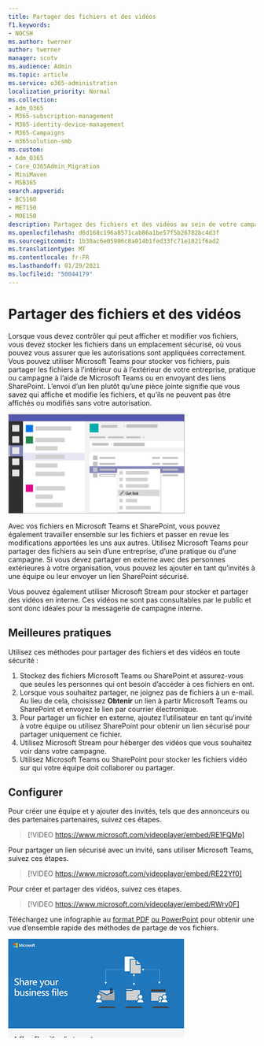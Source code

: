 ```yaml
---
title: Partager des fichiers et des vidéos
f1.keywords:
- NOCSH
ms.author: twerner
author: twerner
manager: scotv
ms.audience: Admin
ms.topic: article
ms.service: o365-administration
localization_priority: Normal
ms.collection:
- Adm_O365
- M365-subscription-management
- M365-identity-device-management
- M365-Campaigns
- m365solution-smb
ms.custom:
- Adm_O365
- Core_O365Admin_Migration
- MiniMaven
- MSB365
search.appverid:
- BCS160
- MET150
- MOE150
description: Partagez des fichiers et des vidéos au sein de votre campagne avec Microsoft Teams et SharePoint.
ms.openlocfilehash: d6d168c196a8571cab86a1be57f5b26782bc4d3f
ms.sourcegitcommit: 1b30ac6e05906c8a014b1fed33fc71e1821f6ad2
ms.translationtype: MT
ms.contentlocale: fr-FR
ms.lasthandoff: 01/29/2021
ms.locfileid: "50044179"
---
```

# <a name="share-files-and-videos"></a>Partager des fichiers et des vidéos

Lorsque vous devez contrôler qui peut afficher et modifier vos fichiers, vous devez stocker les fichiers dans un emplacement sécurisé, où vous pouvez vous assurer que les autorisations sont appliquées correctement. Vous pouvez utiliser Microsoft Teams pour stocker vos fichiers, puis partager les fichiers à l’intérieur ou à l’extérieur de votre entreprise, pratique ou campagne à l’aide de Microsoft Teams ou en envoyant des liens SharePoint. L’envoi d’un lien plutôt qu’une pièce jointe signifie que vous savez qui affiche et modifie les fichiers, et qu’ils ne peuvent pas être affichés ou modifiés sans votre autorisation.

![Diagramme d’une fenêtre Microsoft Teams, montrant l’onglet Fichiers et le lien Obtenir dans le menu](../media/m365-democracy-teams-sharefiles.png)

Avec vos fichiers en Microsoft Teams et SharePoint, vous pouvez également travailler ensemble sur les fichiers et passer en revue les modifications apportées les uns aux autres. Utilisez Microsoft Teams pour partager des fichiers au sein d’une entreprise, d’une pratique ou d’une campagne. Si vous devez partager en externe avec des personnes extérieures à votre organisation, vous pouvez les ajouter en tant qu’invités à une équipe ou leur envoyer un lien SharePoint sécurisé.

Vous pouvez également utiliser Microsoft Stream pour stocker et partager des vidéos en interne. Ces vidéos ne sont pas consultables par le public et sont donc idéales pour la messagerie de campagne interne.

## <a name="best-practices"></a>Meilleures pratiques

Utilisez ces méthodes pour partager des fichiers et des vidéos en toute sécurité :

1. Stockez des fichiers Microsoft Teams ou SharePoint et assurez-vous que seules les personnes qui ont besoin d’accéder à ces fichiers en ont.
2. Lorsque vous souhaitez partager, ne joignez pas de fichiers à un e-mail. Au lieu de cela, choisissez **Obtenir** un lien à partir Microsoft Teams ou SharePoint et envoyez le lien par courrier électronique.
3. Pour partager un fichier en externe, ajoutez l’utilisateur en tant qu’invité à votre équipe ou utilisez SharePoint pour obtenir un lien sécurisé pour partager uniquement ce fichier.
4. Utilisez Microsoft Stream pour héberger des vidéos que vous souhaitez voir dans votre campagne.
5. Utilisez Microsoft Teams ou SharePoint pour stocker les fichiers vidéo sur qui votre équipe doit collaborer ou partager.

## <a name="set-up"></a>Configurer

Pour créer une équipe et y ajouter des invités, tels que des annonceurs ou des partenaires partenaires, suivez ces étapes.

> [!VIDEO https://www.microsoft.com/videoplayer/embed/RE1FQMp]

Pour partager un lien sécurisé avec un invité, sans utiliser Microsoft Teams, suivez ces étapes.

> [!VIDEO https://www.microsoft.com/videoplayer/embed/RE22Yf0]

Pour créer et partager des vidéos, suivez ces étapes.

> [!VIDEO https://www.microsoft.com/videoplayer/embed/RWrv0F]

Téléchargez une infographie au [format PDF](https://go.microsoft.com/fwlink/?linkid=2079435) [ou PowerPoint](https://go.microsoft.com/fwlink/?linkid=2079438) pour obtenir une vue d’ensemble rapide des méthodes de partage de vos fichiers.

[![Illustration du partage de fichiers avec différents utilisateurs](../media/ShareYourfiles-thumb-358x201.png)](https://go.microsoft.com/fwlink/?linkid=2079435)
